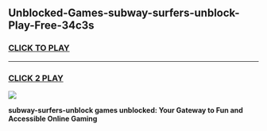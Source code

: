 
## Unblocked-Games-subway-surfers-unblock-Play-Free-34c3s
<h3>
<a href="https://premium76.site?title=subway-surfers-unblock&ref=23A">CLICK TO PLAY</a></h3>
<hr>

<h3>
<a href="https://premium76.site?title=subway-surfers-unblock&ref=23A">CLICK 2 PLAY</a>
  
</h3>

<a href="https://premium76.site?title=subway-surfers-unblock&ref=23A"><img src="https://clearcache.store/games.png"></a>


**subway-surfers-unblock games unblocked: Your Gateway to Fun and Accessible Online Gaming**
